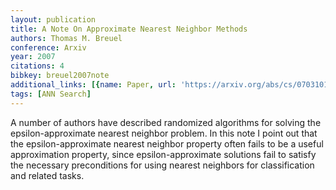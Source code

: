 ```yaml
---
layout: publication
title: A Note On Approximate Nearest Neighbor Methods
authors: Thomas M. Breuel
conference: Arxiv
year: 2007
citations: 4
bibkey: breuel2007note
additional_links: [{name: Paper, url: 'https://arxiv.org/abs/cs/0703101'}]
tags: [ANN Search]
---
```

A number of authors have described randomized algorithms for solving the
epsilon-approximate nearest neighbor problem. In this note I point out that the
epsilon-approximate nearest neighbor property often fails to be a useful
approximation property, since epsilon-approximate solutions fail to satisfy the
necessary preconditions for using nearest neighbors for classification and
related tasks.